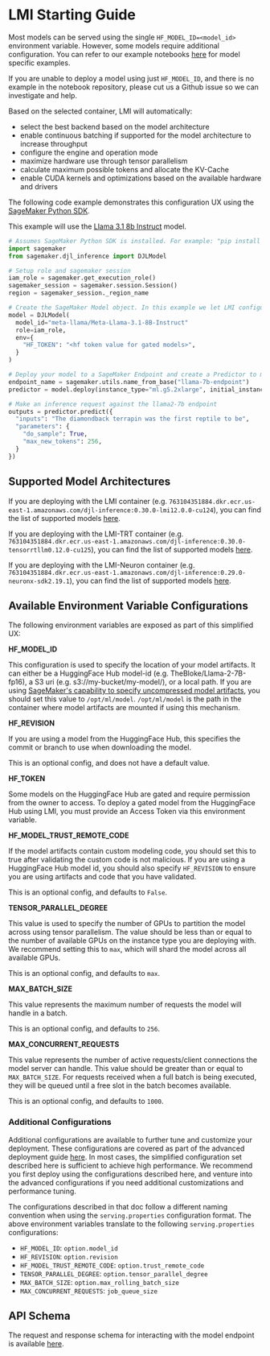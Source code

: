 # LMI Starting Guide

Most models can be served using the single `HF_MODEL_ID=<model_id>` environment variable.
However, some models require additional configuration.
You can refer to our example notebooks [here](https://github.com/deepjavalibrary/djl-demo/tree/master/aws/sagemaker/large-model-inference/sample-llm) for model specific examples.

If you are unable to deploy a model using just `HF_MODEL_ID`, and there is no example in the notebook repository, please cut us a Github issue so we can investigate and help.

Based on the selected container, LMI will automatically:

* select the best backend based on the model architecture 
* enable continuous batching if supported for the model architecture to increase throughput
* configure the engine and operation mode
* maximize hardware use through tensor parallelism
* calculate maximum possible tokens and allocate the KV-Cache
* enable CUDA kernels and optimizations based on the available hardware and drivers

The following code example demonstrates this configuration UX using the [SageMaker Python SDK](https://github.com/aws/sagemaker-python-sdk).

This example will use the [Llama 3.1 8b Instruct](https://huggingface.co/meta-llama/Llama-3.1-8B-Instruct) model. 

```python
# Assumes SageMaker Python SDK is installed. For example: "pip install sagemaker"
import sagemaker
from sagemaker.djl_inference import DJLModel 

# Setup role and sagemaker session
iam_role = sagemaker.get_execution_role() 
sagemaker_session = sagemaker.session.Session()
region = sagemaker_session._region_name

# Create the SageMaker Model object. In this example we let LMI configure the deployment settings based on the model architecture  
model = DJLModel(
  model_id="meta-llama/Meta-Llama-3.1-8B-Instruct"
  role=iam_role,
  env={
    "HF_TOKEN": "<hf token value for gated models>",
  }
)

# Deploy your model to a SageMaker Endpoint and create a Predictor to make inference requests
endpoint_name = sagemaker.utils.name_from_base("llama-7b-endpoint")
predictor = model.deploy(instance_type="ml.g5.2xlarge", initial_instance_count=1, endpoint_name=endpoint_name)

# Make an inference request against the llama2-7b endpoint
outputs = predictor.predict({
  "inputs": "The diamondback terrapin was the first reptile to be",
  "parameters": {
    "do_sample": True,
    "max_new_tokens": 256,
  }
})
```

## Supported Model Architectures

If you are deploying with the LMI container (e.g. `763104351884.dkr.ecr.us-east-1.amazonaws.com/djl-inference:0.30.0-lmi12.0.0-cu124`), you can find the list of supported models [here](lmi-dist_user_guide.md#supported-model-architectures).

If you are deploying with the LMI-TRT container (e.g. `763104351884.dkr.ecr.us-east-1.amazonaws.com/djl-inference:0.30.0-tensorrtllm0.12.0-cu125`), you can find the list of supported models [here](trt_llm_user_guide.md#supported-model-architectures).

If you are deploying with the LMI-Neuron container (e.g. `763104351884.dkr.ecr.us-east-1.amazonaws.com/djl-inference:0.29.0-neuronx-sdk2.19.1`), you can find the list of supported models [here](tnx_user_guide.md#supported-model-architecture).

## Available Environment Variable Configurations

The following environment variables are exposed as part of this simplified UX:

**HF_MODEL_ID**

This configuration is used to specify the location of your model artifacts.
It can either be a HuggingFace Hub model-id (e.g. TheBloke/Llama-2-7B-fp16), a S3 uri (e.g. s3://my-bucket/my-model/), or a local path.
If you are using [SageMaker's capability to specify uncompressed model artifacts](https://docs.aws.amazon.com/sagemaker/latest/dg/large-model-inference-uncompressed.html), you should set this value to `/opt/ml/model`.
`/opt/ml/model` is the path in the container where model artifacts are mounted if using this mechanism.

**HF_REVISION**

If you are using a model from the HuggingFace Hub, this specifies the commit or branch to use when downloading the model.

This is an optional config, and does not have a default value. 

**HF_TOKEN**

Some models on the HuggingFace Hub are gated and require permission from the owner to access.
To deploy a gated model from the HuggingFace Hub using LMI, you must provide an Access Token via this environment variable.

**HF_MODEL_TRUST_REMOTE_CODE**

If the model artifacts contain custom modeling code, you should set this to true after validating the custom code is not malicious.
If you are using a HuggingFace Hub model id, you should also specify `HF_REVISION` to ensure you are using artifacts and code that you have validated.

This is an optional config, and defaults to `False`.

**TENSOR_PARALLEL_DEGREE**

This value is used to specify the number of GPUs to partition the model across using tensor parallelism.
The value should be less than or equal to the number of available GPUs on the instance type you are deploying with.
We recommend setting this to `max`, which will shard the model across all available GPUs.

This is an optional config, and defaults to `max`.

**MAX_BATCH_SIZE**

This value represents the maximum number of requests the model will handle in a batch.

This is an optional config, and defaults to `256`.

**MAX_CONCURRENT_REQUESTS**

This value represents the number of active requests/client connections the model server can handle.
This value should be greater than or equal to `MAX_BATCH_SIZE`. 
For requests received when a full batch is being executed, they will be queued until a free slot in the batch becomes available.

This is an optional config, and defaults to `1000`.

### Additional Configurations

Additional configurations are available to further tune and customize your deployment.
These configurations are covered as part of the advanced deployment guide [here](../deployment_guide/configurations.md).
In most cases, the simplified configuration set described here is sufficient to achieve high performance.
We recommend you first deploy using the configurations described here, and venture into the advanced configurations if you need additional customizations and performance tuning.

The configurations described in that doc follow a different naming convention when using the `serving.properties` configuration format.
The above environment variables translate to the following `serving.properties` configurations:

* `HF_MODEL_ID`: `option.model_id`
* `HF_REVISION`: `option.revision`
* `HF_MODEL_TRUST_REMOTE_CODE`: `option.trust_remote_code`
* `TENSOR_PARALLEL_DEGREE`: `option.tensor_parallel_degree`
* `MAX_BATCH_SIZE`: `option.max_rolling_batch_size`
* `MAX_CONCURRENT_REQUESTS`: `job_queue_size`

## API Schema

The request and response schema for interacting with the model endpoint is available [here](lmi_input_output_schema.md).
